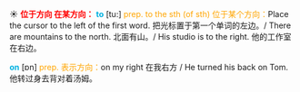 ☀ <font color="red">**位于方向 在某方向：**</font>
<font color="sky blue">**to**</font> [tu:] 
<font color="orange">prep. to the sth (of sth) 位于某个方向：</font>Place the cursor to the left of the first word. 把光标置于第一个单词的左边。/ There are mountains to the north. 北面有山。/ His studio is to the right. 他的工作室在右边。

<font color="sky blue">**on**</font> [ɒn] 
<font color="orange">prep. 表示方向：</font>on my right 在我右方 / He turned his back on Tom. 他转过身去背对着汤姆。
